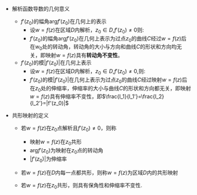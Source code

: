 + 解析函数导数的几何意义
  + $f'(z_0)$的幅角$\text{arg}f'(z_0)$在几何上的表示
    + 设$w=f(z)$在区域$D$内解析，$z_0\in D$,$f'(z_0)\ne 0$则:
    + $f'(z_0)$的幅角$\text{arg}f'(z_0)$在几何上表示为过点$z_0$的曲线$C$经过$w=f(z)$后在$w_0$处的转动角，转动角的大小与方向和曲线$C$的形状和方向均无关，即映射$w = f(z)$具有**转动角不变性**。
  + $f'(z_0)$的模$|f'(z_0)|$在几何上表示
    + 设$w = f(z)$在区域$D$内解析，$z_0\in D$,$f'(z_0)\ne 0$,则:
    + $f'(z_0)$的模$|f'(z_0)|$在几何上表示为过点$z_0$的曲线$C$经过映射$w=f(z)$后在$z_0$处的伸缩率，伸缩率的大小与曲线$C$的形状和方向都无关，即映射$w = f(z)$具有伸缩率不变性，即$\frac{l_1}{l_1'}=\frac{l_2}{l_2'}=|f'(z_0)|$


+ 共形映射的定义


  + 若$w=f(z)$在$z_0$点解析且$f'(z_0)\ne 0$，则称

    + 映射$w=f(z)$在$z_0$共形
    + $\text{arg}f'(z_0)$为映射在$z_0$点的转动角
    + $|f'(z_0)|$为伸缩率
  + 若$w=f(z)$在$D$内每一点都共形，则称$w=f(z)$为区域$D$内的共形映射
  + 若$w=f(z)$在$z_0$共形，则具有保角性和伸缩率不变性.

  